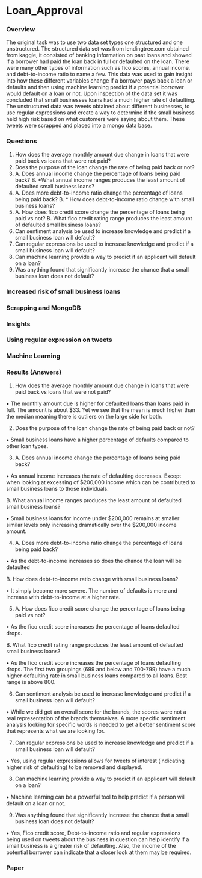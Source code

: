 # Loan_Approval
### Overview
The original task was to use two data set types one structured and one unstructured. The structured data set was from lendingtree.com obtained from kaggle, it consisted of banking information on past loans and showed if a borrower had paid the loan back in full or defaulted on the loan.  There were many other types of information such as fico scores, annual income, and debt-to-income ratio to name a few. This data was used to gain insight into how these different variables change if a borrower pays back a loan or defaults and then using machine learning predict if a potential borrower would default on a loan or not.  Upon inspection of the data set it was concluded that small businesses loans had a much higher rate of defaulting.
The unstructured data was tweets obtained about different businesses, to use regular expressions and create a way to determine if the small business held high risk based on what customers were saying about them.  These tweets were scrapped and placed into a mongo data base. 

### Questions
1. How does the average monthly amount due change in loans that were paid back vs loans 
that were not paid?
2. Does the purpose of the loan change the rate of being paid back or not?
3. A. Does annual income change the percentage of loans being paid back?
B. *What annual income ranges produces the least amount of defaulted small business 
loans?
4. A. Does more debt-to-income ratio change the percentage of loans being paid back?
B. * How does debt-to-income ratio change with small business loans?
5. A. How does fico credit score change the percentage of loans being paid vs not?
B. What fico credit rating range produces the least amount of defaulted small business 
loans?
6. Can sentiment analysis be used to increase knowledge and predict if a small business 
loan will default?
7. Can regular expressions be used to increase knowledge and predict if a small business 
loan will default?
8. Can machine learning provide a way to predict if an applicant will default on a loan?
9. Was anything found that significantly increase the chance that a small business loan 
does not default?
### Increased risk of small business loans

### Scrapping and MongoDB
### Insights
### Using regular expression on tweets
### Machine Learning
### Results (Answers)
1. How does the average monthly amount due change in loans that were paid back vs loans 
that were not paid?

• The monthly amount due is higher for defaulted loans than loans paid in full. The 
amount is about $33. Yet we see that the mean is much higher than the median 
meaning there is outliers on the large side for both.

2. Does the purpose of the loan change the rate of being paid back or not?

• Small business loans have a higher percentage of defaults compared to other loan 
types.

3. A. Does annual income change the percentage of loans being paid back?

• As annual income increases the rate of defaulting decreases. Except when looking at 
excessing of $200,000 income which can be contributed to small business loans to 
those individuals.

B. What annual income ranges produces the least amount of defaulted small business 
loans?

• Small business loans for income under $200,000 remains at smaller similar levels 
only increasing dramatically over the $200,000 income amount.

4. A. Does more debt-to-income ratio change the percentage of loans being paid back?

• As the debt-to-income increases so does the chance the loan will be defaulted

B.  How does debt-to-income ratio change with small business loans?

• It simply become more severe. The number of defaults is more and increase with 
debt-to-income at a higher rate.

5. A. How does fico credit score change the percentage of loans being paid vs not?

• As the fico credit score increases the percentage of loans defaulted drops.

B. What fico credit rating range produces the least amount of defaulted small business 
loans?

• As the fico credit score increases the percentage of loans defaulting drops. The first 
two groupings (699 and below and 700-799) have a much higher defaulting rate in 
small business loans compared to all loans. Best range is above 800.

6. Can sentiment analysis be used to increase knowledge and predict if a small business 
loan will default?

• While we did get an overall score for the brands, the scores were not a real 
representation of the brands themselves. A more specific sentiment analysis looking 
for specific words is needed to get a better sentiment score that represents what we 
are looking for.

7. Can regular expressions be used to increase knowledge and predict if a small business 
loan will default?

• Yes, using regular expressions allows for tweets of interest (indicating higher risk of 
defaulting) to be removed and displayed.

8. Can machine learning provide a way to predict if an applicant will default on a loan?

• Machine learning can be a powerful tool to help predict if a person will default on a 
loan or not.

9. Was anything found that significantly increase the chance that a small business loan 
does not default?

• Yes, Fico credit score, Debt-to-income ratio and regular expressions being used on 
tweets about the business in question can help identify if a small business is a greater 
risk of defaulting. Also, the income of the potential borrower can indicate that a 
closer look at them may be required. 

### Paper
